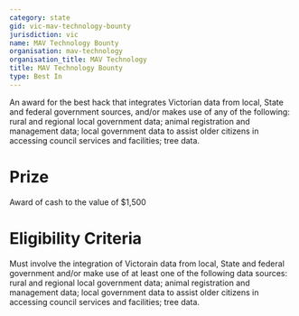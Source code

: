 ```yaml
---
category: state
gid: vic-mav-technology-bounty
jurisdiction: vic
name: MAV Technology Bounty
organisation: mav-technology
organisation_title: MAV Technology
title: MAV Technology Bounty
type: Best In
---
```


An award for the best hack that integrates Victorian data from local, State and federal government sources, and/or makes use of any of the following: rural and regional local government data; animal registration and management data; local government data to assist older citizens in accessing council services and facilities; tree data.

# Prize
Award of cash to the value of $1,500

# Eligibility Criteria
Must involve the integration of Victorain data from local, State and federal government and/or make use of at least one of the following data sources: rural and regional local government data; animal registration and management data; local government data to assist older citizens in accessing council services and facilities; tree data.